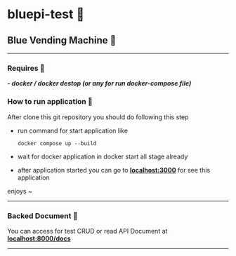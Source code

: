# bluepi-test :page_facing_up:
## Blue Vending Machine :large_blue_circle:

---

### Requires :pushpin:
  ***- docker / docker destop (or any for run docker-compose file)***

### How to run application :rocket:
After clone this git repository you should do following this step
 * run command for start application like 
 
    ```
    docker compose up --build
    ```
 * wait for docker application in docker start all stage already
 * after application started you can go to <ins>**[localhost:3000](localhost:3000)**</ins> for see this application
 
enjoys ~

---

### Backed Document :paperclip:

You can access for test CRUD or read API Document at <ins>**[localhost:8000/docs](localhost:8000/docs)**</ins>

---
 
